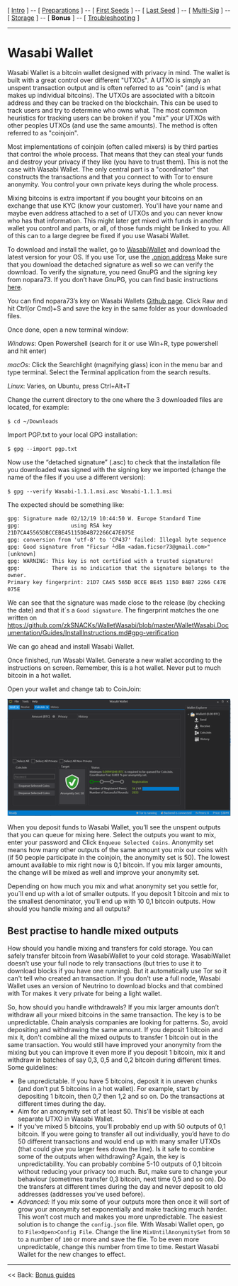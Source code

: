 [ [Intro](README.md) ] -- [ [Preparations]( hodl-guide_10_preparations.md) ] -- [ [First Seeds](hodl-guide_20_first-seeds.md) ] -- [ [Last Seed](hodl-guide_30_last-seed.md) ] -- [ [Multi-Sig](hodl-guide_40_multi-sig.md) ] -- [ [Storage](hodl-guide_50_storage.md
) ] -- [ **Bonus** ] -- [ [Troubleshooting](hodl-guide_70_troubleshooting.md) ]

---

# Wasabi Wallet

Wasabi Wallet is a bitcoin wallet designed with privacy in mind. The wallet is built with a great control over different "UTXOs". A UTXO is simply an unspent transaction output and is often referred to as "coin" (and is what makes up individual bitcoins). The UTXOs are associated with a bitcoin address and they can be tracked on the blockchain. This can be used to track users and try to determine who owns what. The most common heuristics for tracking users can be broken if you "mix" your UTXOs with other peoples UTXOs (and use the same amounts). The method is often referred to as "coinjoin".

Most implementations of coinjoin (often called mixers) is by third parties that control the whole process. That means that they can steal your funds and destroy your privacy if they like (you have to trust them). This is not the case with Wasabi Wallet. The only central part is a "coordinator" that constructs the transactions and that you connect to with Tor to ensure anonymity. You control your own private keys during the whole process.

Mixing bitcoins is extra important if you bought your bitcoins on an exchange that use KYC (know your customer). You'll have your name and maybe even address attached to a set of UTXOs and you can never know who has that information. This might later get mixed with funds in another wallet you control and parts, or all, of those funds might be linked to you. All of this can to a large degree be fixed if you use Wasabi Wallet.

To download and install the wallet, go to [WasabiWallet](https://www.wasabiwallet.io/) and download the latest version for your OS. If you use Tor, use the [.onion address](http://wasabiukrxmkdgve5kynjztuovbg43uxcbcxn6y2okcrsg7gb6jdmbad.onion/)
Make sure that you download the detached signature as well so we can verify the download.
To verify the signature, you need GnuPG and the signing key from nopara73.
If you don’t have GnuPG, you can find basic instructions [here](https://github.com/DriftwoodPalace/guides/blob/master/hodl-guide/hodl-guide_30_last-seed.md#download-gnupg-for-validating-digital-signatures).

You can find nopara73’s key on Wasabi Wallets [Github page](https://github.com/zkSNACKs/WalletWasabi/blob/master/PGP.txt). Click Raw and hit Ctrl(or Cmd)+S and save the key in the same folder as your downloaded files.

Once done, open a new terminal window:

*Windows*: Open Powershell (search for it or use Win+R, type powershell and hit enter)

*macOs*: Click the Searchlight (magnifying glass) icon in the menu bar and type terminal. Select the Terminal application from the search results.

*Linux*: Varies, on Ubuntu, press Ctrl+Alt+T

Change the current directory to the one where the 3 downloaded files are located, for example:

 `$ cd ~/Downloads`

Import PGP.txt to your local GPG installation:

`$ gpg --import pgp.txt`

Now use the “detached signature” (.asc) to check that the installation file you downloaded was signed with the signing key we imported (change the name of the files if you use a different version):

`$ gpg --verify Wasabi-1.1.1.msi.asc Wasabi-1.1.1.msi`

The expected should be something like:

```
gpg: Signature made 02/12/19 10:44:50 W. Europe Standard Time
gpg:                using RSA key 21D7CA45565DBCCEBE45115DB4B72266C47E075E
gpg: conversion from 'utf-8' to 'CP437' failed: Illegal byte sequence
gpg: Good signature from "Fics≤r ┴dßm <adam.ficsor73@gmail.com>" [unknown]
gpg: WARNING: This key is not certified with a trusted signature!
gpg:          There is no indication that the signature belongs to the owner.
Primary key fingerprint: 21D7 CA45 565D BCCE BE45 115D B4B7 2266 C47E 075E
```

We can see that the signature was made close to the release (by checking the date) and that it´s a `Good signature`. The fingerprint matches the one written on https://github.com/zkSNACKs/WalletWasabi/blob/master/WalletWasabi.Documentation/Guides/InstallInstructions.md#gpg-verification

We can go ahead and install Wasabi Wallet.

Once finished, run Wasabi Wallet. Generate a new wallet according to the instructions on screen. Remember, this is a hot wallet. Never put to much bitcoin in a hot wallet.

Open your wallet and change tab to CoinJoin:

![Wasabi 1](images/62_wasabi_1.png)

When you deposit funds to Wasabi Wallet, you’ll see the unspent outputs that you can queue for mixing here. 
Select the outputs you want to mix, enter your password and Click `Enqueue Selected Coins`.
Anonymity set means how many other outputs of the same amount you mix our coins with (if 50 people participate in the coinjoin, the anonymity set is 50). The lowest amount available to mix right now is 0,1 bitcoin. If you mix larger amounts, the change will be mixed as well and improve your anonymity set.

Depending on how much you mix and what anonymity set you settle for, you´ll end up with a lot of smaller outputs. If you deposit 1 bitcoin and mix to the smallest denominator, you’ll end up with 10 0,1 bitcoin outputs. How should you handle mixing and all outputs?

## Best practise to handle mixed outputs

How should you handle mixing and transfers for cold storage. You can safely transfer bitcoin from WasabiWallet to your cold storage. WasabiWallet doesn’t use your full node to rely transactions (but tries to use it to download blocks if you have one running). But it automatically use Tor so it can't tell who created an transaction. If you don't use a full node, Wasabi Wallet uses an version of Neutrino to download blocks and that combined with Tor makes it very private for being a light wallet.

So, how should you handle withdrawals? If you mix larger amounts don’t withdraw all your mixed bitcoins in the same transaction. The key is to be unpredictable. Chain analysis companies are looking for patterns. So, avoid depositing and withdrawing the same amount. If you deposit 1 bitcoin and mix it, don't combine all the mixed outputs to transfer 1 bitcoin out in the same transaction. You would still have improved your anonymity from the mixing but you can improve it even more if you deposit 1 bitcoin, mix it and withdraw in batches of say 0,3, 0,5 and 0,2 bitcoin during different times. Some guidelines:

* Be unpredictable. If you have 5 bitcoins, deposit it in uneven chunks (and don’t put 5 bitcoins in a hot wallet). For example, start by depositing 1 bitcoin, then 0,7 then 1,2 and so on. Do the transactions at different times during the day.
* Aim for an anonymity set of at least 50. This’ll be visible at each separate UTXO in Wasabi Wallet.
* If you’ve mixed 5 bitcoins, you'll probably end up with 50 outputs of 0,1 bitcoin. If you were going to transfer all out individually, you’d have to do 50 different transactions and would end up with many smaller UTXOs (that could give you larger fees down the line). Is it safe to combine some of the outputs when withdrawing? Again, the key is unpredictability. You can probably combine 5-10 outputs of 0,1 bitcoin without reducing your privacy too much. But, make sure to change your behaviour (sometimes transfer 0,3 bitcoin, next time 0,5 and so on). Do the transfers at different times during the day and never deposit to old addresses (addresses you've used before).
* *Advanced:* If you mix some of your outputs more then once it will sort of grow your anonymity set exponentially and make tracking much harder. This won’t cost much and makes you more unpredictable. The easiest solution is to change the `config.json` file. With Wasabi Wallet open, go to `File>Open>Config File`. Change the line `MixUntilAnonymitySet` from `50` to a number of `100` or more and save the file. To be even more unpredictable, change this number from time to time. Restart Wasabi Wallet for the new changes to effect.

---

<< Back: [Bonus guides](hodl-guide_60_bonus.md)

